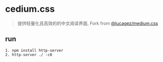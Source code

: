 # cedium.css

> 提供轻量化且高效的的中文阅读界面, Fork from [@lucagez/medium.css](https://github.com/lucagez/medium.css)

## run

```text
1. npm install http-server
2. http-server ./ -c0
```